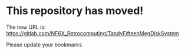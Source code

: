 # This repository has moved!

The new URL is: https://gitlab.com/NF6X_Retrocomputing/TandyFifteenMegDiskSystem

Please update your bookmarks.
